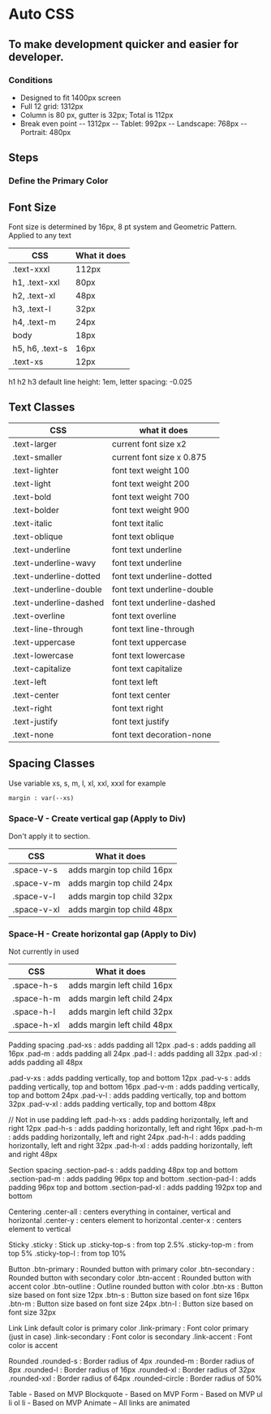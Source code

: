 # Auto CSS

## To make development quicker and easier for developer.

### Conditions
- Designed to fit 1400px screen 
- Full 12 grid: 1312px
- Column is 80 px, gutter is 32px; Total is 112px 
- Break even point
-- 1312px
-- Tablet: 992px
-- Landscape: 768px
-- Portrait: 480px

## Steps

### Define the Primary Color

## Font Size

Font size is determined by 16px, 8 pt system and Geometric Pattern. Applied to any text

CSS | What it does 
--- | --- 
.text-xxxl |  112px
h1, .text-xxl | 80px
h2, .text-xl | 48px
h3, .text-l | 32px
h4, .text-m | 24px
body |  18px
h5, h6, .text-s | 16px
.text-xs | 12px

h1 h2 h3 default line height: 1em, letter spacing: -0.025


## Text Classes
CSS | what it does 
--- | --- 
.text-larger | current font size x2 
.text-smaller | current font size x 0.875 
.text-lighter | font text weight 100 
.text-light | font text weight 200 
.text-bold | font text weight 700 
.text-bolder | font text weight 900 
.text-italic | font text italic 
.text-oblique | font text oblique 
.text-underline | font text underline
.text-underline-wavy | font text underline 
.text-underline-dotted | font text underline-dotted
.text-underline-double | font text underline-double 
.text-underline-dashed | font text underline-dashed
.text-overline | font text overline 
.text-line-through | font text line-through 
.text-uppercase | font text uppercase 
.text-lowercase | font text lowercase 
.text-capitalize | font text capitalize 
.text-left | font text left 
.text-center | font text center 
.text-right | font text right 
.text-justify | font text justify 
.text-none | font text decoration-none 


## Spacing Classes
Use variable xs, s, m, l, xl, xxl, xxxl for example
```
margin : var(--xs)
```


### Space-V - Create vertical gap (Apply to Div)
Don't apply it to section. 

CSS | What it does 
--- | --- 
.space-v-s | adds margin top child 16px
.space-v-m | adds margin top child 24px
.space-v-l | adds margin top child 32px
.space-v-xl | adds margin top child 48px

### Space-H - Create horizontal gap (Apply to Div)

Not currently in used

CSS | What it does 
--- | --- 
.space-h-s | adds margin left child 16px
.space-h-m | adds margin left child 24px
.space-h-l | adds margin left child 32px
.space-h-xl | adds margin left child 48px


Padding spacing
.pad-xs : adds padding all 12px 
.pad-s : adds padding all 16px 
.pad-m : adds padding all 24px 
.pad-l : adds padding all 32px 
.pad-xl : adds padding all 48px 

.pad-v-xs : adds padding vertically, top and bottom 12px 
.pad-v-s : adds padding vertically, top and bottom 16px 
.pad-v-m : adds padding vertically, top and bottom 24px 
.pad-v-l : adds padding vertically, top and bottom 32px 
.pad-v-xl : adds padding vertically, top and bottom 48px 

// Not in use padding left
.pad-h-xs : adds padding horizontally, left and right 12px 
.pad-h-s : adds padding horizontally, left and right 16px 
.pad-h-m : adds padding horizontally, left and right 24px 
.pad-h-l : adds padding horizontally, left and right 32px 
.pad-h-xl : adds padding horizontally, left and right 48px 

Section spacing
.section-pad-s : adds padding 48px top and bottom
.section-pad-m : adds padding 96px top and bottom
.section-pad-l : adds padding 96px top and bottom
.section-pad-xl : adds padding 192px top and bottom

Centering
.center-all : centers everything in container, vertical and horizontal
.center-y : centers element to horizontal
.center-x : centers element to vertical

Sticky
.sticky : Stick up
.sticky-top-s : from top 2.5%
.sticky-top-m : from top 5%
.sticky-top-l : from top 10%

Button
.btn-primary : Rounded button with primary color
.btn-secondary : Rounded button with secondary color
.btn-accent : Rounded button with accent color
.btn-outline : Outline rounded button with color
.btn-xs : Button size based on font size 12px
.btn-s : Button size based on font size 16px
.btn-m : Button size based on font size 24px
.btn-l : Button size based on font size 32px

Link
Link default color is primary color
.link-primary : Font color primary (just in case)
.link-secondary : Font color is secondary
.link-accent : Font color is accent

Rounded
.rounded-s : Border radius of 4px
.rounded-m : Border radius of 8px
.rounded-l : Border radius of 16px
.rounded-xl : Border radius of 32px
.rounded-xxl : Border radius of 64px
.rounded-circle : Border radius of 50%

Table - Based on MVP
Blockquote - Based on MVP
Form - Based on MVP
ul li ol li - Based on MVP
Animate – All links are animated